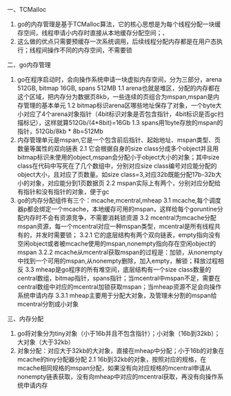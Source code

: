 一、TCMalloc
1. go的内存管理是基于TCMalloc算法，它的核心思想是为每个线程分配一块缓存空间，线程申请小内存时直接从本地缓存分配空间；、
2. 这么做的优点只需要预缓存一次系统调用，后续线程分配内存都是在用户态执行；线程间操作不同的内存空间，不需要锁

二、go内存管理
1. go在程序启动时，会向操作系统申请一块虚拟内存空间，分为三部分，arena 512GB, bitmap 16GB, spans 512MB
1.1 arena也就是堆区，分配的内存都在这个区域，把内存分为数据页8kb，一些连续的页组合为mspan,mspan是内存管理的基本单元
1.2 bitmap标识arena区哪些地址保存了对象，一个byte大小对应了4个arena对象指针（4bit标识对象是否包含指针，4bit标识是否gc扫描标记），这样就算512Gb/(4*8bit)=16Gb
1.3 spans用1byte存放的mspan的指针，512Gb/8kb * 8b=512Mb
2. 内存管理单元是mspan,它是一个包含前后指针、起始地址、mspan类型、页数量等属性的双向链表
2.1 它会根据自身的size class分成多个object并且用bitmap标识未使用的object,mspan会分配小于object大小的对象；其中size class在代码中写死在了几个数组中，分别对应size class编号对应能分配的object大小，且对应了页数量。如size class=3,对应32b既能分配17b-32b大小的对象，对应能分到1页数据页
2.2 mspan实际上有两个，分别对应分配给有指针和没有指针的对象，便于gc
3. go的内存分配组件有三个：mcache,mcentral,mheap
3.1 mcache,每个调度器p都会绑定一个mcache，本地缓存可用的mspan，这样给每个goruntine分配内存时不会有资源竞争，不需要消耗锁资源
3.2 mcentral为mcache分配mspan资源，每一个mcentral对应一种mspan类型，mcentral是所有线程共有的，并发时需要锁；
3.2.1 它的底层结构有两个双向链表，empty指向没有空闲object或者被mcache使用的mspan,nonempty指向存在空闲object的mspan
3.2.2 mcache从mcentral获取mspan的过程是：加锁，从nonempty中找到一个可用的mspan,从nonempty删除，加入empty，解锁；释放过程相反
3.3 mheap是go程序的所有堆空间，底层结构有一个size class数量的central数组，bitmap指针，spans指针；当mcentral中mspan不足，需要在central数组中对应的mcentral加锁获取mspan；当mheap资源不足会向操作系统申请内存
3.3.1 mheap主要用于分配大对象，及管理未分割的mspan给mcentral分割成小对象

三、内存分配
1. go将对象分为tiny对象（小于16b并且不包含指针）；小对象（16b到32kb）；大对象（大于32kb）
2. 对象分配：对应大于32kb的大对象，直接在mheap中分配；小于16b的对象在mcache的tiny分配器分配
2.1 16b到32kb的对象，按照对应的规格，在mcache相同规格的mspan分配，如果没有向对应规格的mcentral申请从nonempty链表获取，没有向mheap中对应的mcentral获取，再没有向操作系统申请内存